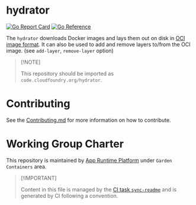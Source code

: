 # hydrator

[![Go Report
Card](https://goreportcard.com/badge/code.cloudfoundry.org/hydrator)](https://goreportcard.com/report/code.cloudfoundry.org/hydrator)
[![Go
Reference](https://pkg.go.dev/badge/code.cloudfoundry.org/hydrator.svg)](https://pkg.go.dev/code.cloudfoundry.org/hydrator)

The `hydrator` downloads Docker images and lays them out on disk in [OCI
image format](https://github.com/opencontainers/image-spec). It can also
be used to add and remove layers to/from the OCI image. (see
`add-layer`, `remove-layer` option)

> \[!NOTE\]
>
> This repository should be imported as
> `code.cloudfoundry.org/hydrator`.

# Contributing

See the [Contributing.md](./.github/CONTRIBUTING.md) for more
information on how to contribute.

# Working Group Charter

This repository is maintained by [App Runtime
Platform](https://github.com/cloudfoundry/community/blob/main/toc/working-groups/app-runtime-platform.md)
under `Garden Containers` area.

> \[!IMPORTANT\]
>
> Content in this file is managed by the [CI task
> `sync-readme`](https://github.com/cloudfoundry/wg-app-platform-runtime-ci/blob/main/shared/tasks/sync-readme/metadata.yml)
> and is generated by CI following a convention.
